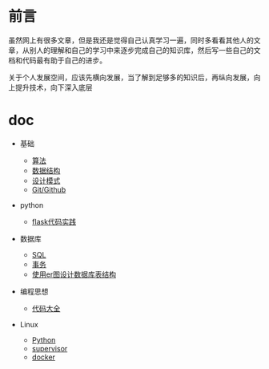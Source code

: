 # 前言

虽然网上有很多文章，但是我还是觉得自己认真学习一遍，同时多看看其他人的文章，从别人的理解和自己的学习中来逐步完成自己的知识库，然后写一些自己的文档和代码最有助于自己的进步。

关于个人发展空间，应该先横向发展，当了解到足够多的知识后，再纵向发展，向上提升技术，向下深入底层

# doc

+ 基础
   + [算法](基础/算法/home.md)
   + [数据结构](基础/数据结构/home.md)
   + [设计模式](基础/设计模式/home.md)
   + [Git/Github](基础/Git.md)

+ python
   + [flask代码实践](https://github.com/shiyangqin/Qinsy/tree/master/flask_test)

+ 数据库
   + [SQL](数据库/SQL.md)
   + [事务](数据库/事务.md)
   + [使用er图设计数据库表结构](数据库/使用er图设计创建数据库.md)

+ 编程思想
   + [代码大全](编程思想/代码大全/代码大全.md)

+ Linux
   + [Python](Linux/Python.md)
   + [supervisor](Linux/supervisor.md)
   + [docker](Linux/docker.md)
